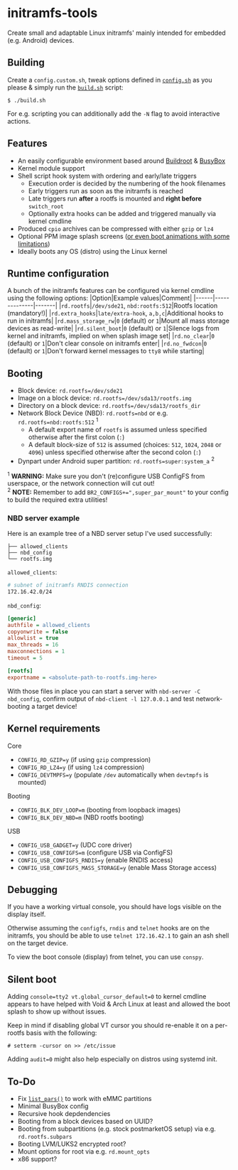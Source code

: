 # initramfs-tools
Create small and adaptable Linux initramfs' mainly intended for embedded (e.g. Android) devices.

## Building
Create a `config.custom.sh`, tweak options defined in [`config.sh`](config.sh) as you please & simply run the [`build.sh`](build.sh) script:
```
$ ./build.sh
```
For e.g. scripting you can additionally add the `-N` flag to avoid interactive actions.

## Features
* An easily configurable environment based around [Buildroot](https://buildroot.org) & [BusyBox](https://busybox.net)
* Kernel module support
* Shell script hook system with ordering and early/late triggers
  * Execution order is decided by the numbering of the hook filenames
  * Early triggers run as soon as the initramfs is reached
  * Late triggers run **after** a rootfs is mounted and **right before** `switch_root`
  * Optionally extra hooks can be added and triggered manually via kernel cmdline
* Produced `cpio` archives can be compressed with either `gzip` or `lz4`
* Optional PPM image splash screens ([or even boot animations with some limitations](https://github.com/JamiKettunen/initramfs-tools/blob/0e66266/config.sh#L87-L107))
* Ideally boots any OS (distro) using the Linux kernel

## Runtime configuration
A bunch of the initramfs features can be configured via kernel cmdline using the following options:
|Option|Example values|Comment|
|------|--------------|-------|
|`rd.rootfs`|`/dev/sde21`, `nbd:rootfs:512`|Rootfs location (mandatory!)|
|`rd.extra_hooks`|`late/extra-hook`, `a,b,c`|Additional hooks to run in initramfs|
|`rd.mass_storage_rw`|`0` (default) or `1`|Mount all mass storage devices as read-write|
|`rd.silent_boot`|`0` (default) or `1`|Silence logs from kernel and initramfs, implied on when splash image set|
|`rd.no_clear`|`0` (default) or `1`|Don't clear console on initramfs enter|
|`rd.no_fwdcon`|`0` (default) or `1`|Don't forward kernel messages to `tty8` while starting|

## Booting
* Block device: `rd.rootfs=/dev/sde21`
* Image on a block device: `rd.rootfs=/dev/sda13/rootfs.img`
* Directory on a block device: `rd.rootfs=/dev/sda13/rootfs_dir`
* Network Block Device (NBD): `rd.rootfs=nbd` or e.g. `rd.rootfs=nbd:rootfs:512` <sup>1</sup>
  * A default export name of `rootfs` is assumed unless specified otherwise after the first colon (`:`)
  * A default block-size of `512` is assumed (choices: `512`, `1024`, `2048` or `4096`) unless specified otherwise after the second colon (`:`)
* Dynpart under Android super partition: `rd.rootfs=super:system_a` <sup>2</sup>

<sup>1</sup> **WARNING:** Make sure you don't (re)configure USB ConfigFS from userspace, or the network connection will cut out!<br>
<sup>2</sup> **NOTE:** Remember to add `BR2_CONFIGS+=",super_par_mount"` to your config to build the required extra utilities!

### NBD server example
Here is an example tree of a NBD server setup I've used successfully:
```
├── allowed_clients
├── nbd_config
└── rootfs.img
```
`allowed_clients`:
```sh
# subnet of initramfs RNDIS connection
172.16.42.0/24
```
`nbd_config`:
```ini
[generic]
authfile = allowed_clients
copyonwrite = false
allowlist = true
max_threads = 16
maxconnections = 1
timeout = 5

[rootfs]
exportname = <absolute-path-to-rootfs.img-here>
```
With those files in place you can start a server with `nbd-server -C nbd_config`, confirm output of `nbd-client -l 127.0.0.1` and test network-booting a target device!

## Kernel requirements
Core
* `CONFIG_RD_GZIP=y` (if using `gzip` compression)
* `CONFIG_RD_LZ4=y` (if using `lz4` compression)
* `CONFIG_DEVTMPFS=y` (populate `/dev` automatically when `devtmpfs` is mounted)

Booting
* `CONFIG_BLK_DEV_LOOP=m` (booting from loopback images)
* `CONFIG_BLK_DEV_NBD=m` (NBD rootfs booting)

USB
* `CONFIG_USB_GADGET=y` (UDC core driver)
* `CONFIG_USB_CONFIGFS=m` (configure USB via ConfigFS)
* `CONFIG_USB_CONFIGFS_RNDIS=y` (enable RNDIS access)
* `CONFIG_USB_CONFIGFS_MASS_STORAGE=y` (enable Mass Storage access)

## Debugging
If you have a working virtual console, you should have logs visible on the display itself.

Otherwise assuming the `configfs`, `rndis` and `telnet` hooks are on the initramfs, you should be able to use `telnet 172.16.42.1` to gain an ash shell on the target device.

To view the boot console (display) from telnet, you can use `conspy`.

## Silent boot
Adding `console=tty2 vt.global_cursor_default=0` to kernel cmdline appears to have helped with Void & Arch Linux at least and allowed the boot splash to show up without issues.

Keep in mind if disabling global VT cursor you should re-enable it on a per-rootfs basis with the following:
```
# setterm -cursor on >> /etc/issue
```

Adding `audit=0` might also help especially on distros using systemd init.

## To-Do
* Fix [`list_pars()`](functions/blk.sh) to work with eMMC partitions
* Minimal BusyBox config
* Recursive hook depdendencies
* Booting from a block devices based on UUID?
* Booting from subpartitions (e.g. stock postmarketOS setup) via e.g. `rd.rootfs.subpars`
* Booting LVM/LUKS2 encrypted root?
* Mount options for root via e.g. `rd.mount_opts`
* x86 support?
